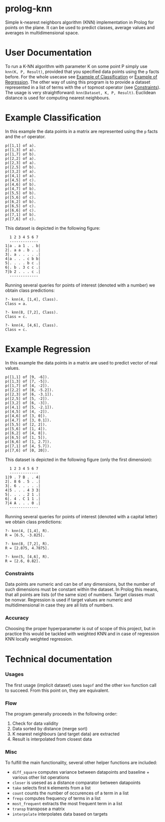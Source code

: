 # prolog-knn
Simple k-nearest neighbors algorithm (KNN) implementation in Prolog for points on the plane. It can be used to predict classes, average values and averages in multidimensional space.

# User Documentation
To run a K-NN algorithm with parameter K on some point P simply use `knn(K, P, Result)`, provided that you specified data points using the `p` facts before. For the whole usecase see [Example of Classification](#example-classification) or [Example of Regression](#example-regression). The other way of using this program is to provide a dataset represented in a list of terms with the `of` topmost operator (see [Constraints](#constraints)). The usage is very straightforward: `knn(Dataset, K, P, Result)`. Euclidean distance is used for computing nearest neighbours.


# Example Classification
In this example the data points in a matrix are represented using the `p` facts and the `of` operator.

```
p([1,1] of a).
p([1,3] of a).
p([1,7] of b).
p([2,2] of a).
p([2,3] of a).
p([2,5] of b).
p([3,2] of a).
p([4,1] of a).
p([4,5] of c).
p([4,6] of b).
p([4,7] of b).
p([5,5] of b).
p([5,6] of c).
p([6,2] of b).
p([6,5] of c).
p([6,6] of c).
p([7,1] of b).
p([7,6] of c).
```

This dataset is depicted in the following figure:

```
  1 2 3 4 5 6 7
  -------------
1|a . a 1 . . b|
2|. a a . b . .|
3|. a . . . . .|
4|a . . . c b b|
5|. . . . b c .|
6|. b . 3 c c .|
7|b 2 . . . c .|
  -------------
```

Running several queries for points of interest (denoted with a number) we obtain class predictions:
```
?- knn(4, [1,4], Class).
Class = a.

?- knn(8, [7,2], Class).
Class = c.

?- knn(4, [4,6], Class).
Class = c.
```


# Example Regression
In this example the data points in a matrix are used to predict vector of real values.

```
p([1,1] of [9, -6]).
p([1,3] of [7, -5]).
p([1,7] of [4, -2]).
p([2,2] of [8, -5.2]).
p([2,3] of [6, -3.1]).
p([2,5] of [5, -2]).
p([3,2] of [6, -3]).
p([4,1] of [5, -2.1]).
p([4,5] of [4, -2]).
p([4,6] of [3, 0]).
p([4,7] of [3, 0.1]).
p([5,5] of [2, 2]).
p([5,6] of [1, 4]).
p([6,2] of [4, 8]).
p([6,5] of [1, 5]).
p([6,6] of [1, 2.7]).
p([7,1] of [4, 5.7]).
p([7,6] of [0, 20]).
```

This dataset is depicted in the following figure (only the first dimension):

```
  1 2 3 4 5 6 7
  -------------
1|9 . 7 B . . 4|
2|. 8 6 . 5 . .|
3|. 6 . . . . .|
4|5 . . . 4 3 3|
5|. . . . 2 1 .|
6|. 4 . C 1 1 .|
7|4 A . . . 0 .|
  -------------
```

Running several queries for points of interest (denoted with a capital letter) we obtain class predictions:
```
?- knn(4, [1,4], R).
R = [6.5, -3.825].

?- knn(8, [7,2], R).
R = [2.875, 4.7875].

?- knn(5, [4,6], R).
R = [2.6, 0.82].
```


### Constraints 

Data points are numeric and can be of any dimensions, but the number of such dimensions must be constant within the dataset. In Prolog this means, that all points are lists (of the same size) of numbers. Target classes must be nonvar. Regression is used if target values are numeric and multidimensional in case they are all lists of numbers.

### Accuracy

Choosing the proper hyperparameter is out of scope of this project, but in practice this would be tackled with weighted KNN and in case of regression KNN locally weighted regression.

# Technical documentation

### Usages

The first usage (implicit dataset) uses `bagof` and the other `knn` function call to succeed. From this point on, they are equivalent.

### Flow

The program generally proceeds in the following order:

1. Check for data validity
2. Data sorted by distance (merge sort)
3. K nearest neighbours (and target data) are extracted
4. Result is interpolated from closest data


### Misc

To fulfill the main functionality, several other helper functions are included:

- `diff_square` computes variance between datapoints and baseline + various other list operations
- `closer` is usesed as a distance comparator between datapoints
- `take` selects first `N` elements from a list
- `count` counts the number of occurences of a term in a list
- `freqs` computes frequency of terms in a list
- `most_frequent` extracts the most frequent term in a list
- `transp` transpose a matrix
- `interpolate` interpolates data based on targets